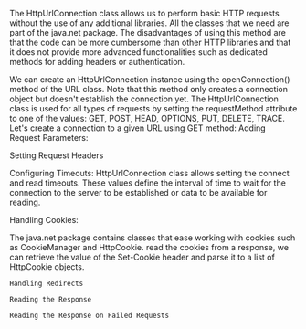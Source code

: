 The HttpUrlConnection class allows us to perform basic HTTP requests without the use of any additional libraries. All the classes that we need are part of the java.net package.
The disadvantages of using this method are that the code can be more cumbersome than other HTTP libraries and that it does not provide more advanced functionalities such as dedicated methods for adding headers or authentication.

We can create an HttpUrlConnection instance using the openConnection() method of the URL class. Note that this method only creates a connection object but doesn't establish the connection yet.
The HttpUrlConnection class is used for all types of requests by setting the requestMethod attribute to one of the values: GET, POST, HEAD, OPTIONS, PUT, DELETE, TRACE.
Let's create a connection to a given URL using GET method:
Adding Request Parameters:

Setting Request Headers


Configuring Timeouts:
HttpUrlConnection class allows setting the connect and read timeouts. These values define the interval of time to wait for the connection to the server to be established or data to be available for reading.


Handling Cookies:

The java.net package contains classes that ease working with cookies such as CookieManager and HttpCookie.
read the cookies from a response, we can retrieve the value of the Set-Cookie header and parse it to a list of HttpCookie objects.

`Handling Redirects`

`Reading the Response`

`Reading the Response on Failed Requests`
